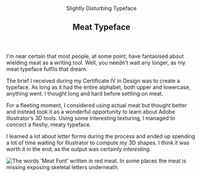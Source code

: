 <head>
  <title>Meat Typeface | Vale.Rocks</title>
  <meta property="og:title" content="Meat Typeface"/>
</head>

<article>
<header>
    Slightly Disturbing Typeface
	<h1>
		Meat Typeface
	</h1>
</header>

<div class="readable-width">

I'm near certain that most people, at some point, have fantasised about wielding meat as a writing tool. Well, you needn't wait any longer, as my meat typeface fulfils that dream.

The brief I received during my Certificate IV in Design was to create a typeface. As long as it had the entire alphabet, both upper and lowercase, anything went. I thought long and hard before settling on meat.

For a fleeting moment, I considered using actual meat but thought better and instead took it as a wonderful opportunity to learn about Adobe Illustrator’s 3D tools. Using some interesting texturing, I managed to concoct a fleshy, meaty typeface.

I learned a lot about letter forms during the process and ended up spending a lot of time waiting for Illustrator to compute my 3D shapes. I think it was worth it in the end, as the output was certainly *interesting*.

<img id="left" src="https://autumn.revolt.chat/attachments/d1YzFgI7Pywcz-s7KGaSHOSSCnlkTOYd_20vyQMwRN" alt="The words 'Meat Font' written in red meat. In some places the meat is missing exposing skeletal letters underneath." />

</div>
</article>
